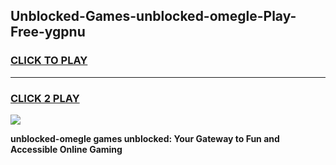 
## Unblocked-Games-unblocked-omegle-Play-Free-ygpnu
<h3>
<a href="https://premium76.site?title=unblocked-omegle&ref=12A">CLICK TO PLAY</a></h3>
<hr>

<h3>
<a href="https://premium76.site?title=unblocked-omegle&ref=12A">CLICK 2 PLAY</a>
  
</h3>

<a href="https://premium76.site?title=unblocked-omegle&ref=12A"><img src="https://clearcache.store/games.png"></a>


**unblocked-omegle games unblocked: Your Gateway to Fun and Accessible Online Gaming**
